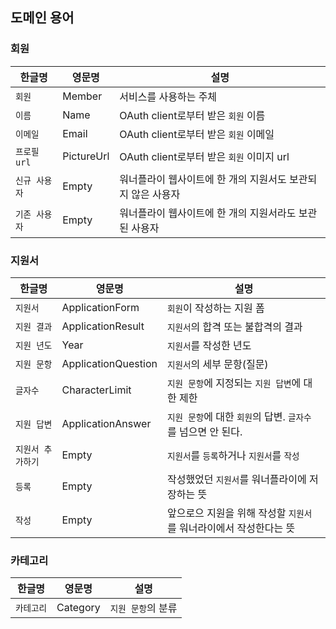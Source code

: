 ## 도메인 용어

### 회원

| 한글명 | 영문명 | 설명 |
| --- | --- | --- |
| `회원` | Member | 서비스를 사용하는 주체 |
| `이름` | Name | OAuth client로부터 받은 `회원` 이름 |
| `이메일` | Email | OAuth client로부터 받은 `회원` 이메일 |
| `프로필 url` | PictureUrl | OAuth client로부터 받은 `회원` 이미지 url |
| `신규 사용자` | Empty | 워너플라이 웹사이트에 한 개의 지원서도 보관되지 않은 사용자 |
| `기존 사용자` | Empty | 워너플라이 웹사이트에 한 개의 지원서라도 보관된 사용자 |

### 지원서

| 한글명 | 영문명 | 설명 |
| --- | --- | --- |
| `지원서` | ApplicationForm | `회원`이 작성하는 지원 폼 |
| `지원 결과` | ApplicationResult | `지원서`의 합격 또는 불합격의 결과 |
| `지원 년도` | Year | `지원서`를 작성한 년도 |
| `지원 문항` | ApplicationQuestion | `지원서`의 세부 문항(질문) |
| `글자수` | CharacterLimit | `지원 문항`에 지정되는 `지원 답변`에 대한 제한 |
| `지원 답변` | ApplicationAnswer | `지원 문항`에 대한 `회원`의 답변. `글자수`를 넘으면 안 된다. |
| `지원서 추가하기` | Empty | `지원서`를 `등록`하거나 `지원서`를 `작성` |
| `등록` | Empty | 작성했었던 `지원서`를 워너플라이에 저장하는 뜻|
| `작성` | Empty | 앞으로으 지원을 위해 작성할 `지원서`를 워너라이에서 작성한다는 뜻|

### 카테고리

| 한글명 | 영문명 | 설명 |
| --- | --- | --- |
| `카테고리` | Category | `지원 문항`의 분류 |
